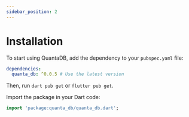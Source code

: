 ```yaml
---
sidebar_position: 2
---
```


# Installation

To start using QuantaDB, add the dependency to your `pubspec.yaml` file:

```yaml
dependencies:
  quanta_db: ^0.0.5 # Use the latest version
```

Then, run `dart pub get` or `flutter pub get`.

Import the package in your Dart code:

```dart
import 'package:quanta_db/quanta_db.dart';
```
